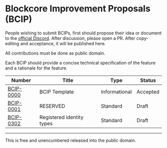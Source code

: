 # Blockcore Improvement Proposals (BCIP)

People wishing to submit BCIPs, first should propose their idea or document to the [official Discord](https://www.blockcore.net/discord). After discussion, please open a PR. After copy-editing and acceptance, it will be published here.

All contributions must be done as public domain.

Each BCIP should provide a concise technical specification of the feature and a rationale for the feature.

| Number                    | Title                     | Type          | Status   |
| ------------------------- | ------------------------- | ------------- | -------- |
| [BCIP-0000](bcip-0000.md) | BCIP Template             | Informational | Accepted |
| [BCIP-0001](bcip-0001.md) | RESERVED                  | Standard      | Draft    |
| [BCIP-0302](bcip-0302.md) | Registered identity types | Standard      | Draft    |

---

This is free and unencumbered released into the public domain.
